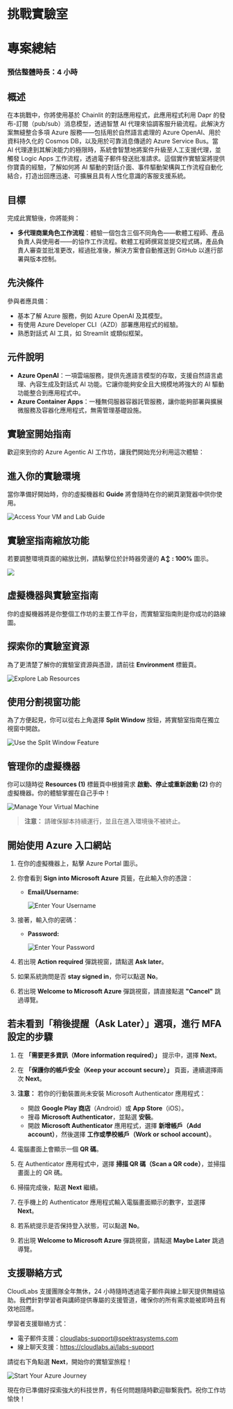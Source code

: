 
# 挑戰實驗室

# 專案總結

### 預估整體時長：4 小時

## 概述

在本挑戰中，你將使用基於 Chainlit 的對話應用程式，此應用程式利用 Dapr 的發布-訂閱（pub/sub）消息模型，透過智慧 AI 代理來協調客服升級流程。此解決方案無縫整合多項 Azure 服務——包括用於自然語言處理的 Azure OpenAI、用於資料持久化的 Cosmos DB，以及用於可靠消息傳遞的 Azure Service Bus。當 AI 代理達到其解決能力的極限時，系統會智慧地將案件升級至人工支援代理，並觸發 Logic Apps 工作流程，透過電子郵件發送批准請求。這個實作實驗室將提供你寶貴的經驗，了解如何將 AI 驅動的對話介面、事件驅動架構與工作流程自動化結合，打造出回應迅速、可擴展且具有人性化意識的客服支援系統。


## 目標

完成此實驗後，你將能夠：

- **多代理商業角色工作流程**：體驗一個包含三個不同角色——軟體工程師、產品負責人與使用者——的協作工作流程。軟體工程師撰寫並提交程式碼，產品負責人審查並批准更改，經過批准後，解決方案會自動推送到 GitHub 以進行部署與版本控制。

## 先決條件

參與者應具備：

- 基本了解 Azure 服務，例如 Azure OpenAI 及其模型。
- 有使用 Azure Developer CLI（AZD）部署應用程式的經驗。
- 熟悉對話式 AI 工具，如 Streamlit 或類似框架。

## 元件說明

- **Azure OpenAI**：一項雲端服務，提供先進語言模型的存取，支援自然語言處理、內容生成及對話式 AI 功能。它讓你能夠安全且大規模地將強大的 AI 驅動功能整合到應用程式中。
- **Azure Container Apps**：一種無伺服器容器託管服務，讓你能夠部署與擴展微服務及容器化應用程式，無需管理基礎設施。

## 實驗室開始指南

歡迎來到你的 Azure Agentic AI 工作坊，讓我們開始充分利用這次體驗：

## 進入你的實驗環境

當你準備好開始時，你的虛擬機器和 **Guide** 將會隨時在你的網頁瀏覽器中供你使用。

![Access Your VM and Lab Guide](./media/VmImage.png)

## 實驗室指南縮放功能

若要調整環境頁面的縮放比例，請點擊位於計時器旁邊的 **A↕ : 100%** 圖示。

![](./media/agg2.png)

## 虛擬機器與實驗室指南

你的虛擬機器將是你整個工作坊的主要工作平台，而實驗室指南則是你成功的路線圖。

## 探索你的實驗室資源

為了更清楚了解你的實驗室資源與憑證，請前往 **Environment** 標籤頁。

![Explore Lab Resources](./media/agg3.png)


## 使用分割視窗功能

為了方便起見，你可以從右上角選擇 **Split Window** 按鈕，將實驗室指南在獨立視窗中開啟。

![Use the Split Window Feature](./media/agg4.png)

## 管理你的虛擬機器

你可以隨時從 **Resources (1)** 標籤頁中根據需求 **啟動、停止或重新啟動 (2)** 你的虛擬機器。你的體驗掌握在自己手中！

![Manage Your Virtual Machine](./media/agg5.png)

> **注意：** 請確保腳本持續運行，並且在進入環境後不被終止。

## 開始使用 Azure 入口網站

1. 在你的虛擬機器上，點擊 Azure Portal 圖示。
2. 你會看到 **Sign into Microsoft Azure** 頁籤，在此輸入你的憑證：

   - **Email/Username:** <inject key="AzureAdUserEmail"></inject>

     ![Enter Your Username](./media/gt-5.png)

3. 接著，輸入你的密碼：

   - **Password:** <inject key="AzureAdUserPassword"></inject>

     ![Enter Your Password](./media/gt-4.png)

4. 若出現 **Action required** 彈跳視窗，請點選 **Ask later**。
5. 如果系統詢問是否 **stay signed in**，你可以點選 **No**。
6. 若出現 **Welcome to Microsoft Azure** 彈跳視窗，請直接點選 **"Cancel"** 跳過導覽。

## 若未看到「稍後提醒（Ask Later）」選項，進行 MFA 設定的步驟

1. 在 **「需要更多資訊（More information required）」** 提示中，選擇 **Next**。

2. 在 **「保護你的帳戶安全（Keep your account secure）」** 頁面，連續選擇兩次 **Next**。

3. **注意：** 若你的行動裝置尚未安裝 Microsoft Authenticator 應用程式：

   - 開啟 **Google Play 商店**（Android）或 **App Store**（iOS）。
   - 搜尋 **Microsoft Authenticator**，並點選 **安裝**。
   - 開啟 **Microsoft Authenticator** 應用程式，選擇 **新增帳戶（Add account）**，然後選擇 **工作或學校帳戶（Work or school account）**。

4. 電腦畫面上會顯示一個 **QR 碼**。

5. 在 Authenticator 應用程式中，選擇 **掃描 QR 碼（Scan a QR code）**，並掃描畫面上的 QR 碼。

6. 掃描完成後，點選 **Next** 繼續。

7. 在手機上的 Authenticator 應用程式輸入電腦畫面顯示的數字，並選擇 **Next**。

8. 若系統提示是否保持登入狀態，可以點選 **No**。

9. 若出現 **Welcome to Microsoft Azure** 彈跳視窗，請點選 **Maybe Later** 跳過導覽。

## 支援聯絡方式

CloudLabs 支援團隊全年無休，24 小時隨時透過電子郵件與線上聊天提供無縫協助。我們針對學習者與講師提供專屬的支援管道，確保你的所有需求能被即時且有效地回應。

學習者支援聯絡方式：

- 電子郵件支援：[cloudlabs-support@spektrasystems.com](mailto:cloudlabs-support@spektrasystems.com)
- 線上聊天支援：https://cloudlabs.ai/labs-support

請從右下角點選 **Next**，開始你的實驗室旅程！

![Start Your Azure Journey](./media/agg6.png)

現在你已準備好探索強大的科技世界，有任何問題隨時歡迎聯繫我們。祝你工作坊愉快！

